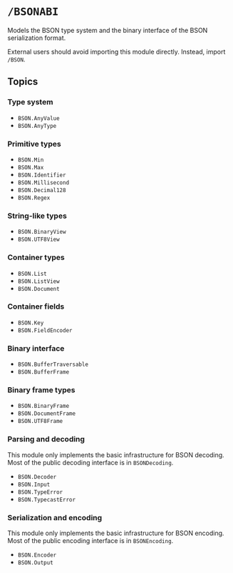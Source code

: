 # ``/BSONABI``

Models the BSON type system and the binary interface of the BSON serialization format.

External users should avoid importing this module directly. Instead, import ``/BSON``.

## Topics

### Type system

-   ``BSON.AnyValue``
-   ``BSON.AnyType``

### Primitive types

-   ``BSON.Min``
-   ``BSON.Max``
-   ``BSON.Identifier``
-   ``BSON.Millisecond``
-   ``BSON.Decimal128``
-   ``BSON.Regex``

### String-like types

-   ``BSON.BinaryView``
-   ``BSON.UTF8View``

### Container types

-   ``BSON.List``
-   ``BSON.ListView``
-   ``BSON.Document``

### Container fields

-   ``BSON.Key``
-   ``BSON.FieldEncoder``

### Binary interface

-   ``BSON.BufferTraversable``
-   ``BSON.BufferFrame``

### Binary frame types

-   ``BSON.BinaryFrame``
-   ``BSON.DocumentFrame``
-   ``BSON.UTF8Frame``

### Parsing and decoding

This module only implements the basic infrastructure for BSON decoding. Most of the public decoding interface is in ``BSONDecoding``.

-   ``BSON.Decoder``
-   ``BSON.Input``
-   ``BSON.TypeError``
-   ``BSON.TypecastError``

### Serialization and encoding

This module only implements the basic infrastructure for BSON encoding. Most of the public encoding interface is in ``BSONEncoding``.

-   ``BSON.Encoder``
-   ``BSON.Output``

